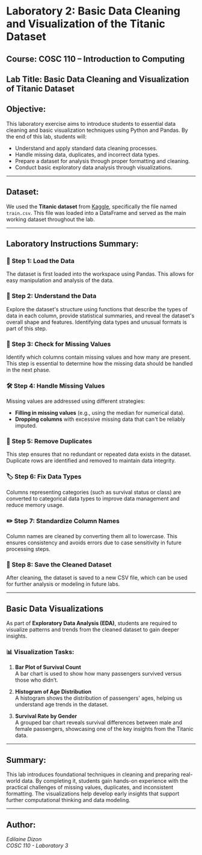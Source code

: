 
# Laboratory 2: Basic Data Cleaning and Visualization of the Titanic Dataset

## Course: COSC 110 – Introduction to Computing  
## Lab Title: Basic Data Cleaning and Visualization of Titanic Dataset  

## Objective:
This laboratory exercise aims to introduce students to essential data cleaning and basic visualization techniques using Python and Pandas. By the end of this lab, students will:

- Understand and apply standard data cleaning processes.
- Handle missing data, duplicates, and incorrect data types.
- Prepare a dataset for analysis through proper formatting and cleaning.
- Conduct basic exploratory data analysis through visualizations.

---

## Dataset:
We used the **Titanic dataset** from [Kaggle](https://www.kaggle.com/c/titanic/data), specifically the file named `train.csv`. This file was loaded into a DataFrame and served as the main working dataset throughout the lab.

---

## Laboratory Instructions Summary:

### 🧼 Step 1: Load the Data
The dataset is first loaded into the workspace using Pandas. This allows for easy manipulation and analysis of the data.

### 🧠 Step 2: Understand the Data
Explore the dataset's structure using functions that describe the types of data in each column, provide statistical summaries, and reveal the dataset's overall shape and features. Identifying data types and unusual formats is part of this step.

### 🔎 Step 3: Check for Missing Values
Identify which columns contain missing values and how many are present. This step is essential to determine how the missing data should be handled in the next phase.

### 🛠 Step 4: Handle Missing Values
Missing values are addressed using different strategies:
- **Filling in missing values** (e.g., using the median for numerical data).
- **Dropping columns** with excessive missing data that can't be reliably imputed.

### 🧹 Step 5: Remove Duplicates
This step ensures that no redundant or repeated data exists in the dataset. Duplicate rows are identified and removed to maintain data integrity.

### 🏷 Step 6: Fix Data Types
Columns representing categories (such as survival status or class) are converted to categorical data types to improve data management and reduce memory usage.

### ✏️ Step 7: Standardize Column Names
Column names are cleaned by converting them all to lowercase. This ensures consistency and avoids errors due to case sensitivity in future processing steps.

### 💾 Step 8: Save the Cleaned Dataset
After cleaning, the dataset is saved to a new CSV file, which can be used for further analysis or modeling in future labs.

---

## Basic Data Visualizations

As part of **Exploratory Data Analysis (EDA)**, students are required to visualize patterns and trends from the cleaned dataset to gain deeper insights.

### 📊 Visualization Tasks:

1. **Bar Plot of Survival Count**  
   A bar chart is used to show how many passengers survived versus those who didn’t.

2. **Histogram of Age Distribution**  
   A histogram shows the distribution of passengers' ages, helping us understand age trends in the dataset.

3. **Survival Rate by Gender**  
   A grouped bar chart reveals survival differences between male and female passengers, showcasing one of the key insights from the Titanic data.

---

## Summary:
This lab introduces foundational techniques in cleaning and preparing real-world data. By completing it, students gain hands-on experience with the practical challenges of missing values, duplicates, and inconsistent formatting. The visualizations help develop early insights that support further computational thinking and data modeling.

---

## Author:
*Edilaine Dizon*  
*COSC 110 - Laboratory 3*
